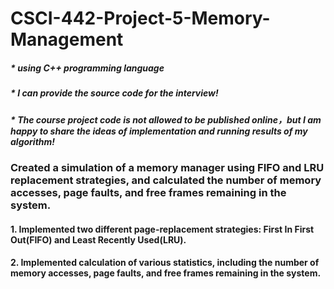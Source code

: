 # CSCI-442-Project-5-Memory-Management
##### * using C++ programming language 
##### * I can provide the source code for the interview!
##### * The course project code is not allowed to be published online，but I am happy to share the ideas of implementation and running results of my algorithm!
### Created a simulation of a memory manager using FIFO and LRU replacement strategies, and calculated the number of memory accesses, page faults, and free frames remaining in the system.

#### 1. Implemented two different page-replacement strategies: First In First Out(FIFO) and Least Recently Used(LRU).
#### 2. Implemented calculation of various statistics, including the number of memory accesses, page faults, and free frames remaining in the system.
